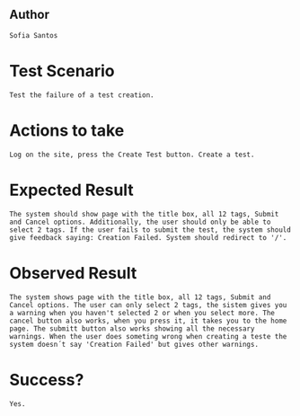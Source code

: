 ## Author
    Sofia Santos

#  Test Scenario
    Test the failure of a test creation.

#  Actions to take
    Log on the site, press the Create Test button. Create a test.

# Expected Result
    The system should show page with the title box, all 12 tags, Submit and Cancel options. Additionally, the user should only be able to select 2 tags. If the user fails to submit the test, the system should give feedback saying: Creation Failed. System should redirect to '/'. 

# Observed Result
    The system shows page with the title box, all 12 tags, Submit and Cancel options. The user can only select 2 tags, the sistem gives you a warning when you haven't selected 2 or when you select more. The cancel button also works, when you press it, it takes you to the home page. The submitt button also works showing all the necessary warnings. When the user does someting wrong when creating a teste the system doesn´t say 'Creation Failed' but gives other warnings. 

# Success? 
    Yes.
